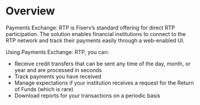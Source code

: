 # Overview

Payments Exchange: RTP is Fiserv’s standard offering for direct RTP participation. The solution enables financial institutions to connect to the RTP network and track their payments easily through a web-enabled UI.

Using Payments Exchange: RTP, you can:

- Receive credit transfers that can be sent any time of the day, month, or year and are processed in seconds
- Track payments you have received
- Manage expectations if your institution receives a request for the Return of Funds (which is rare)
- Download reports for your transactions on a periodic basis
